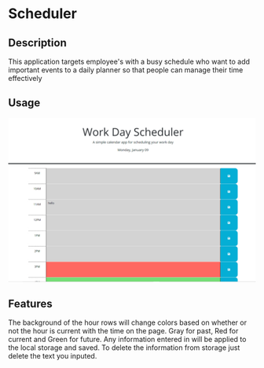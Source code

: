 # Scheduler
## Description

This application targets employee's with a busy schedule
who want to add important events to a daily planner
so that people can manage their time effectively

## Usage
![alt text](assets/images/Workdayscheduler.PNG)

## Features

The background of the hour rows will change colors based on whether or not the hour is current with the time on the page. Gray for past, Red for current and Green for future. Any information entered in will be applied to the local storage and saved. To delete the information from storage just delete the text you inputed.